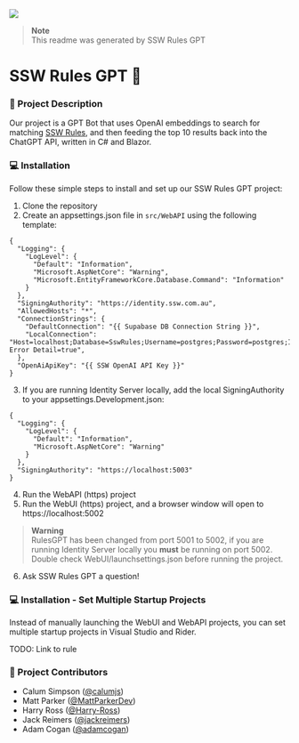 <a href="https://www.ssw.com.au">
  <img src="https://raw.githubusercontent.com/SSWConsulting/SSW.Rules.Content/main/_docs/images/ssw-banner.png">
</a>

> **Note**  
> This readme was generated by SSW Rules GPT

# SSW Rules GPT 🤖

### 📝 Project Description

Our project is a GPT Bot that uses OpenAI embeddings to search for matching [SSW Rules](https://www.ssw.com.au/rules), and then feeding the top 10 results back into the ChatGPT API, written in C# and Blazor.

### 💻 Installation

Follow these simple steps to install and set up our SSW Rules GPT project:

1. Clone the repository
2. Create an appsettings.json file in `src/WebAPI` using the following template:
```
{
  "Logging": {
    "LogLevel": {
      "Default": "Information",
      "Microsoft.AspNetCore": "Warning",
      "Microsoft.EntityFrameworkCore.Database.Command": "Information"
    }
  },
  "SigningAuthority": "https://identity.ssw.com.au",
  "AllowedHosts": "*",
  "ConnectionStrings": {
    "DefaultConnection": "{{ Supabase DB Connection String }}",
    "LocalConnection": "Host=localhost;Database=SswRules;Username=postgres;Password=postgres;Include Error Detail=true",
  },
  "OpenAiApiKey": "{{ SSW OpenAI API Key }}"
}
```
3. If you are running Identity Server locally, add the local SigningAuthority to your appsettings.Development.json:
```
{
  "Logging": {
    "LogLevel": {
      "Default": "Information",
      "Microsoft.AspNetCore": "Warning"
    }
  },
  "SigningAuthority": "https://localhost:5003"
}
```   
4. Run the WebAPI (https) project
5. Run the WebUI (https) project, and a browser window will open to https://localhost:5002
   
> **Warning**  
> RulesGPT has been changed from port 5001 to 5002, if you are running Identity Server locally you **must** be running on port 5002.  
> Double check WebUI/launchsettings.json before running the project.

6. Ask SSW Rules GPT a question!

### 💻 Installation - Set Multiple Startup Projects
Instead of manually launching the WebUI and WebAPI projects, you can set multiple startup projects in Visual Studio and Rider.

TODO: Link to rule

### 👥 Project Contributors

- Calum Simpson ([@calumjs](https://github.com/calumjs))
- Matt Parker ([@MattParkerDev](https://github.com/MattParkerDev))
- Harry Ross ([@Harry-Ross](https://github.com/Harry-Ross))
- Jack Reimers ([@jackreimers](https://github.com/jackreimers))
- Adam Cogan ([@adamcogan](https://github.com/adamcogan))
